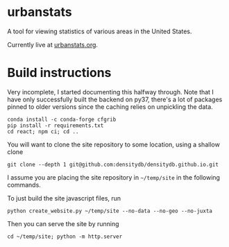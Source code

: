 # urbanstats

A tool for viewing statistics of various areas in the United States.

Currently live at [urbanstats.org](https://urbanstats.org/).

# Build instructions

Very incomplete, I started documenting this halfway through. Note that I have only successfully built the backend on py37, there's a lot of packages pinned to older versions since the caching relies on unpickling the data.

```
conda install -c conda-forge cfgrib
pip install -r requirements.txt
cd react; npm ci; cd ..
```

You will want to clone the site repository to some location, using a shallow clone

```
git clone --depth 1 git@github.com:densitydb/densitydb.github.io.git
```

I assume you are placing the site repository in `~/temp/site` in the following commands.

To just build the site javascript files, run

```
python create_website.py ~/temp/site --no-data --no-geo --no-juxta
```

Then you can serve the site by running

```
cd ~/temp/site; python -m http.server
```
